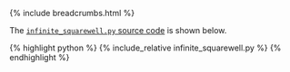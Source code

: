 {% include breadcrumbs.html %}

The [`infinite_squarewell.py` source code](infinite_squarewell.py) is shown below.
<p></p>

{% highlight python %}
{% include_relative infinite_squarewell.py %}
{% endhighlight %}
